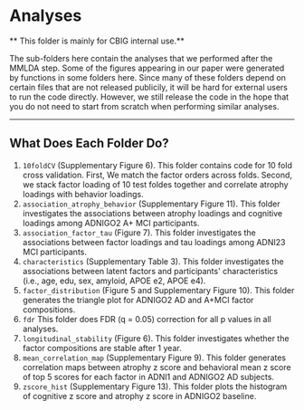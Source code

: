 # Analyses
** This folder is mainly for CBIG internal use.**

The sub-folders here contain the analyses that we performed after the MMLDA step. Some of the figures appearing in our paper were generated by functions in some folders here. Since many of these folders depend on certain files that are not released publicily, it will be hard for external users to run the code directly. However, we still release the code in the hope that you do not need to start from scratch when performing similar analyses.

----
## What Does Each Folder Do?
1. `10foldCV` (Supplementary Figure 6). This folder contains code for 10 fold cross validation. First, We match the factor orders across folds. Second, we stack factor loading of 10 test foldes together and correlate atrophy loadings with behavior loadings.
2. `association_atrophy_behavior` (Supplementary Figure 11). This folder investigates the associations between atrophy loadings and cognitive loadings among ADNIGO2 A+ MCI participants.
3. `association_factor_tau` (Figure 7). This folder investigates the associations between factor loadings and tau loadings among ADNI23 MCI participants.  
4. `characteristics` (Supplementary Table 3). This folder investigates the associations between latent factors and participants' characteristics (i.e., age, edu, sex, amyloid, APOE e2, APOE e4).
5. `factor_distribution` (Figure 5 and Supplementary Figure 10). This folder generates the triangle plot for ADNIGO2 AD and A+MCI factor compositions.
6. `fdr` This folder does FDR (q = 0.05) correction for all p values in all analyses.
7. `longitudinal_stability` (Figure 6). This folder investigates whether the factor compositions are stable after 1 year.
8. `mean_correlation_map` (Supplementary Figure 9). This folder generates correlation maps between atrophy z score and behavioral mean z score of top 5 scores for each factor in ADNI1 and ADNIGO2 AD subjects.
9. `zscore_hist` (Supplementary Figure 13). This folder plots the histogram of cognitive z score and atrophy z score in ADNIGO2 baseline.
